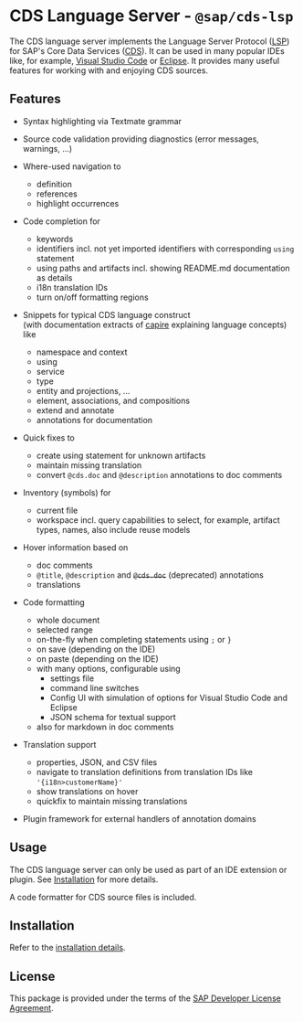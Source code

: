 # CDS Language Server - ```@sap/cds-lsp```

The CDS language server implements the Language Server Protocol ([LSP](https://github.com/Microsoft/language-server-protocol))
for SAP's Core Data Services ([CDS](https://cap.cloud.sap/docs/cds/cdl)).
It can be used in many popular IDEs like, for example, [Visual Studio Code](https://cap.cloud.sap/docs/get-started/tools#vscode)
or [Eclipse](https://cap.cloud.sap/docs/get-started/tools#eclipse).
It provides many useful features for working with and enjoying CDS sources.

## Features

- Syntax highlighting via Textmate grammar

- Source code validation providing diagnostics (error messages, warnings, ...)

- Where-used navigation to
    - definition
    - references
    - highlight occurrences

- Code completion for
    - keywords
    - identifiers incl. not yet imported identifiers with corresponding `using` statement
    - using paths and artifacts incl. showing README.md documentation as details
    - i18n translation IDs
    - turn on/off formatting regions

- Snippets for typical CDS language construct<br/> (with documentation extracts of [capire](https://cap.cloud.sap/docs/cds/cdl) explaining language concepts)<br/> like
    - namespace and context
    - using
    - service
    - type
    - entity and projections, ...
    - element, associations, and compositions
    - extend and annotate
    - annotations for documentation

- Quick fixes to
    - create using statement for unknown artifacts
    - maintain missing translation
    - convert `@cds.doc` and `@description` annotations to doc comments

- Inventory (symbols) for
    - current file
    - workspace incl. query capabilities to select, for example, artifact types, names, also include reuse models

- Hover information based on
    - doc comments
    - `@title`, `@description` and ~~`@cds.doc`~~ (deprecated) annotations
    - translations

- Code formatting
    - whole document
    - selected range
    - on-the-fly when completing statements using ```;``` or ```}```
    - on save (depending on the IDE)
    - on paste (depending on the IDE)
    - with many options, configurable using
        - settings file
        - command line switches
        - Config UI with simulation of options for Visual Studio Code and Eclipse
        - JSON schema for textual support
    - also for markdown in doc comments

- Translation support
    - properties, JSON, and CSV files
    - navigate to translation definitions from translation IDs like ```'{i18n>customerName}'```
    - show translations on hover
    - quickfix to maintain missing translations

- Plugin framework for external handlers of annotation domains

## Usage

The CDS language server can only be used as part of an IDE extension or plugin. See [Installation](#installation) for more details.

A code formatter for CDS source files is included.

## Installation

Refer to the [installation details](./INSTALLATION.md).

## License
This package is provided under the terms of the [SAP Developer License Agreement](https://tools.hana.ondemand.com/developer-license-3_1.txt).
